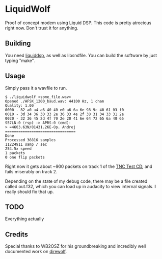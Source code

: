# LiquidWolf

Proof of concept modem using Liquid DSP. This code is pretty atrocious right
now. Don't trust it for anything.

## Building

You need [liquiddsp](https://github.com/jgaeddert/liquid-dsp), as well as
libsndfile. You can build the software by just typing "make".

## Usage

Simply pass it a wavfile to run.

```
$ ./liquidwolf <some_file.wav>
Opened ./AFSK_1200_baud.wav: 44100 Hz, 1 chan
Quality: 1.00
0000 - 82 a0 a4 a6 40 40 e0 a6 6a 6e 98 9c 40 61 03 f0
0010 - 3d 34 36 30 33 2e 36 33 4e 2f 30 31 34 33 31 2e
0020 - 32 36 45 2d 4f 70 2e 20 41 6e 64 72 65 6a 40 65
S57LN-0 (rsp) -> APRS-0 (cmd):
> =4603.63N/01431.26E-Op. Andrej
================================
Done
Processed 38816 samples
11224911 samp / sec
254.5x speed
1 packets
0 one flip packets
```

Right now it gets about ~900 packets on track 1 of the
[TNC Test CD](http://wa8lmf.net/TNCtest/), and fails miserably on track 2.

Depending on the state of my debug code, there may be a file created called
out.f32, which you can load up in audacity to view internal signals. I really
should fix that up.

## TODO

Everything actually

## Credits

Special thanks to WB2OSZ for his groundbreaking and incredibly well documented
work on [direwolf](https://github.com/wb2osz/direwolf).
